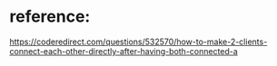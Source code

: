 # reference:
https://coderedirect.com/questions/532570/how-to-make-2-clients-connect-each-other-directly-after-having-both-connected-a
